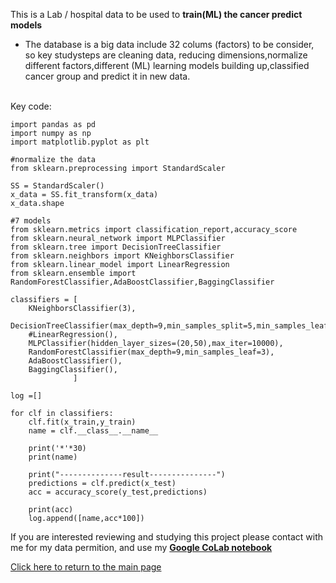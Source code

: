 This is a Lab / hospital data to be used to **train(ML) the cancer predict models**
* <p>The database is a big data include 32 colums (factors) to be consider, so key studysteps are cleaning data, reducing dimensions,normalize different factors,different (ML) learning models building up,classified cancer group and predict it in new data.
<br>
Key code:

```
import pandas as pd
import numpy as np
import matplotlib.pyplot as plt

#normalize the data
from sklearn.preprocessing import StandardScaler

SS = StandardScaler()
x_data = SS.fit_transform(x_data)
x_data.shape

#7 models
from sklearn.metrics import classification_report,accuracy_score
from sklearn.neural_network import MLPClassifier
from sklearn.tree import DecisionTreeClassifier
from sklearn.neighbors import KNeighborsClassifier
from sklearn.linear_model import LinearRegression
from sklearn.ensemble import RandomForestClassifier,AdaBoostClassifier,BaggingClassifier

classifiers = [
    KNeighborsClassifier(3),
    DecisionTreeClassifier(max_depth=9,min_samples_split=5,min_samples_leaf=3),
    #LinearRegression(),
    MLPClassifier(hidden_layer_sizes=(20,50),max_iter=10000),
    RandomForestClassifier(max_depth=9,min_samples_leaf=3),
    AdaBoostClassifier(),
    BaggingClassifier(),
              ]

log =[]

for clf in classifiers:
    clf.fit(x_train,y_train)
    name = clf.__class__.__name__
    
    print('*'*30)
    print(name)
    
    print("--------------result---------------")
    predictions = clf.predict(x_test)
    acc = accuracy_score(y_test,predictions)
    
    print(acc)
    log.append([name,acc*100])

```
If you are interested reviewing and studying this project please contact with me for my data permition, and
use my [**Google CoLab notebook**](https://colab.research.google.com/drive/1FhjdinLX9dejz4spkXrhXDHuENXQM3Fq#updateTitle=true&folderId=1Q9EqShSEW9F3ULWA9Z6sSSbFlLBSQTmO)

[Click here to return to the main page](../README.md)

